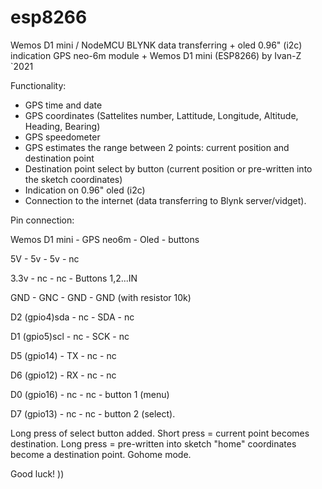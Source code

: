 # esp8266
Wemos D1 mini / NodeMCU
BLYNK data transferring + oled 0.96" (i2c) indication
GPS neo-6m module + Wemos D1 mini (ESP8266)
by Ivan-Z `2021

Functionality:
- GPS time and date 
- GPS coordinates (Sattelites number, Lattitude, Longitude, Altitude, Heading, Bearing)
- GPS speedometer
- GPS estimates the range between 2 points: current position and destination point
- Destination point select by button (current position or pre-written into the sketch coordinates)
- Indication on 0.96" oled (i2c)
- Connection to the internet (data transferring to Blynk server/vidget). 
 
Pin connection:

Wemos D1 mini - GPS neo6m - Oled  - buttons

5V            - 5v        - 5v    - nc 

3.3v          - nc        - nc    - Buttons 1,2...IN 

GND           - GNC       - GND   - GND (with resistor 10k)

D2 (gpio4)sda - nc        - SDA   - nc

D1 (gpio5)scl - nc        - SCK   - nc

D5 (gpio14)   - TX        - nc    - nc

D6 (gpio12)   - RX        - nc    - nc

D0 (gpio16)   - nc        - nc    - button 1 (menu)

D7 (gpio13)   - nc        - nc    - button 2 (select).


Long press of select button added. Short press = current point becomes destination. 
Long press = pre-written into sketch "home" coordinates become a destination point. Gohome mode.

Good luck! ))
